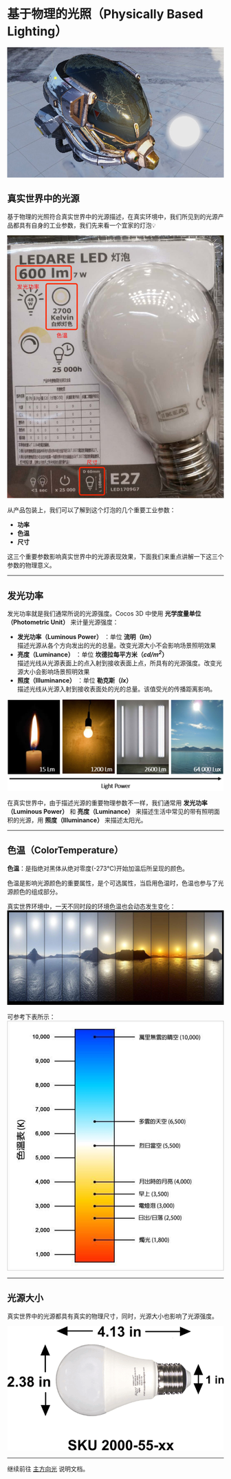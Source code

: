 # 基于物理的光照（Physically Based Lighting）

![pbr lighting](pbr-lighting.jpg)

## 真实世界中的光源

基于物理的光照符合真实世界中的光源描述，在真实环境中，我们所见到的光源产品都具有自身的工业参数，我们先来看一个宜家的灯泡💡

![light bulb size](light-bulb.jpg)

从产品包装上，我们可以了解到这个灯泡的几个重要工业参数：
- **功率**
- **色温**
- **尺寸**

这三个重要参数影响真实世界中的光源表现效果，下面我们来重点讲解一下这三个参数的物理意义。

---

## 发光功率

发光功率就是我们通常所说的光源强度。Cocos 3D 中使用 **光学度量单位（Photometric Unit）** 来计量光源强度：
- **发光功率（Luminous Power）** ：单位 **流明（*lm*）**<br>
  描述光源从各个方向发出的光的总量。改变光源大小不会影响场景照明效果
- **亮度（Luminance）** ：单位 **坎德拉每平方米（*cd/m<sup>2</sup>*）**<br>
  描述光线从光源表面上的点入射到接收表面上点，所具有的光源强度。改变光源大小会影响场景照明效果
- **照度（Illuminance）** ：单位 **勒克斯（*lx*）**<br>
  描述光线从光源入射到接收表面处的光的总量。该值受光的传播距离影响。

![light power](light-power.jpg)

在真实世界中，由于描述光源的重要物理参数不一样，我们通常用 **发光功率（Luminous Power）** 和 **亮度（Luminance）** 来描述生活中常见的带有照明面积的光源，用 **照度（Illuminance）** 来描述太阳光。

---

## 色温（ColorTemperature）

**色温**：是指绝对黑体从绝对零度(-273℃)开始加温后所呈现的颜色。

色温是影响光源颜色的重要属性，是个可选属性，当启用色温时，色温也参与了光源颜色的组成部分。

真实世界环境中，一天不同时段的环境色温也会动态发生变化：<br>
![color temp of day](color-temp-of-day.jpg)

可参考下表所示：<br>
![kelvin](kelvin.jpg)

---

## 光源大小

真实世界中的光源都具有真实的物理尺寸，同时，光源大小也影响了光源强度。

![light bulb size](light-bulb-size.png)

---

继续前往 [主方向光](dir-light.md) 说明文档。
